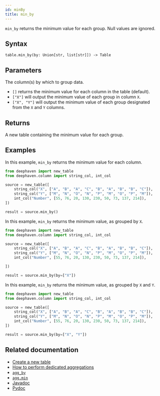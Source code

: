 ```yaml
---
id: minBy
title: min_by
---
```


`min_by` returns the minimum value for each group. Null values are ignored.

## Syntax

```
table.min_by(by: Union[str, list[str]]) -> Table
```

## Parameters

<ParamTable>
<Param name="by" type="Union[str, list[str]]">

The column(s) by which to group data.

- `[]` returns the minimum value for each column in the table (default).
- `["X"]` will output the minimum value of each group in column `X`.
- `["X", "Y"]` will output the minimum value of each group designated from the `X` and `Y` columns.

</Param>
</ParamTable>

## Returns

A new table containing the minimum value for each group.

## Examples

In this example, `min_by` returns the minimum value for each column.

```python order=source,result
from deephaven import new_table
from deephaven.column import string_col, int_col

source = new_table([
    string_col("X", ["A", "B", "A", "C", "B", "A", "B", "B", "C"]),
    string_col("Y", ["M", "N", "O", "N", "P", "M", "O", "P", "M"]),
    int_col("Number", [55, 76, 20, 130, 230, 50, 73, 137, 214]),
])

result = source.min_by()
```

In this example, `min_by` returns the minimum value, as grouped by `X`.

```python order=source,result
from deephaven import new_table
from deephaven.column import string_col, int_col

source = new_table([
    string_col("X", ["A", "B", "A", "C", "B", "A", "B", "B", "C"]),
    string_col("Y", ["M", "N", "O", "N", "P", "M", "O", "P", "M"]),
    int_col("Number", [55, 76, 20, 130, 230, 50, 73, 137, 214]),

])

result = source.min_by(by=["X"])
```

In this example, `min_by` returns the minimum value, as grouped by `X` and `Y`.

```python order=source,result
from deephaven import new_table
from deephaven.column import string_col, int_col

source = new_table([
    string_col("X", ["A", "B", "A", "C", "B", "A", "B", "B", "C"]),
    string_col("Y", ["M", "N", "O", "N", "P", "M", "O", "P", "M"]),
    int_col("Number", [55, 76, 20, 130, 230, 50, 73, 137, 214]),
])

result = source.min_by(by=["X", "Y"])
```

## Related documentation

- [Create a new table](../../../how-to-guides/new-table.md)
- [How to perform dedicated aggregations](../../../how-to-guides/dedicated-aggregations.md)
- [`agg_by`](./aggBy.md)
- [`agg.min`](./AggMin.md)
- [Javadoc](<https://deephaven.io/core/javadoc/io/deephaven/engine/table/Table.html#minBy(java.lang.String...)>)
- [Pydoc](https://deephaven.io/core/pydoc/code/deephaven.table.html?highlight=min#deephaven.table.Table.min_by)
